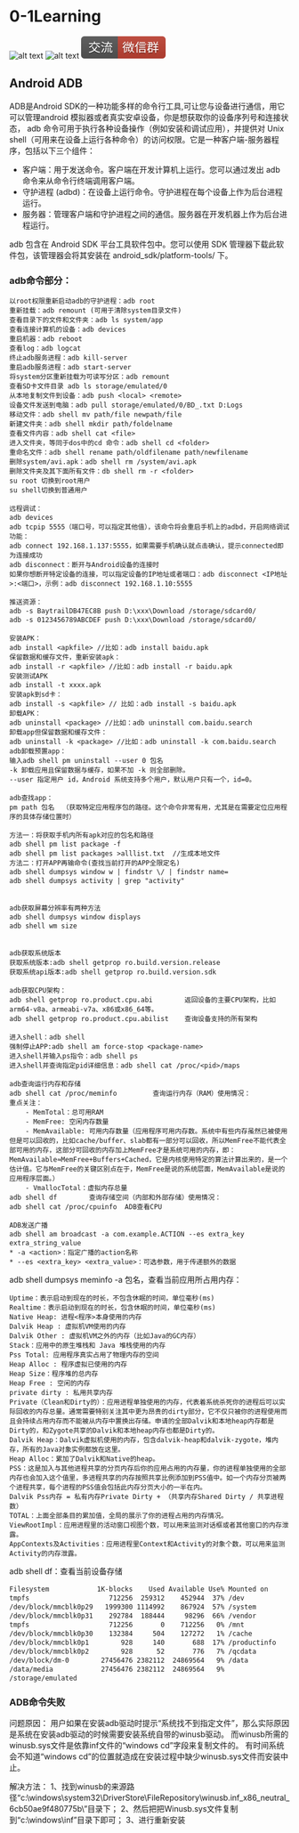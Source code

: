 # 0-1Learning

![alt text](../../static/common/svg/luoxiaosheng.svg "公众号")
![alt text](../../static/common/svg/luoxiaosheng_learning.svg "学习")
![alt text](../../static/common/svg/luoxiaosheng_wechat.svg "微信")


## Android ADB
ADB是Android SDK的一种功能多样的命令行工具,可让您与设备进行通信，用它可以管理android 模拟器或者真实安卓设备，你是想获取你的设备序列号和连接状态，
adb 命令可用于执行各种设备操作（例如安装和调试应用），并提供对 Unix shell（可用来在设备上运行各种命令）的访问权限。它是一种客户端-服务器程序，包括以下三个组件：

* 客户端：用于发送命令。客户端在开发计算机上运行。您可以通过发出 adb 命令来从命令行终端调用客户端。
* 守护进程 (adbd)：在设备上运行命令。守护进程在每个设备上作为后台进程运行。
* 服务器：管理客户端和守护进程之间的通信。服务器在开发机器上作为后台进程运行。

adb 包含在 Android SDK 平台工具软件包中。您可以使用 SDK 管理器下载此软件包，该管理器会将其安装在 android_sdk/platform-tools/ 下。

### adb命令部分：
~~~~
以root权限重新启动adb的守护进程：adb root
重新挂载：adb remount (可用于清除system目录文件)
查看目录下的文件和文件夹：adb ls system/app
查看连接计算机的设备：adb devices
重启机器：adb reboot
查看log：adb logcat
终止adb服务进程：adb kill-server
重启adb服务进程：adb start-server 
将system分区重新挂载为可读写分区：adb remount
查看SD卡文件目录 adb ls storage/emulated/0
从本地复制文件到设备：adb push <local> <remote> 
设备文件发送到电脑：adb pull storage/emulated/0/BD_.txt D:Logs
移动文件：adb shell mv path/file newpath/file
新建文件夹：adb shell mkdir path/foldelname
查看文件内容：adb shell cat <file> 
进入文件夹，等同于dos中的cd 命令：adb shell cd <folder> 
重命名文件：adb shell rename path/oldfilename path/newfilename 
删除system/avi.apk：adb shell rm /system/avi.apk
删除文件夹及其下面所有文件：db shell rm -r <folder> 
su root	切换到root用户
su shell切换到普通用户

远程调试：
adb devices
adb tcpip 5555（端口号，可以指定其他值），该命令将会重启手机上的adbd，开启网络调试功能：
adb connect 192.168.1.137:5555，如果需要手机确认就点击确认，提示connected即为连接成功
adb disconnect：断开与Android设备的连接时
如果你想断开特定设备的连接，可以指定设备的IP地址或者端口：adb disconnect <IP地址>:<端口>，示例：adb disconnect 192.168.1.10:5555

推送资源：
adb -s BaytrailDB47EC8B push D:\xxx\Download /storage/sdcard0/
adb -s 0123456789ABCDEF push D:\xxx\Download /storage/sdcard0/

安装APK：
adb install <apkfile> //比如：adb install baidu.apk
保留数据和缓存文件，重新安装apk：
adb install -r <apkfile> //比如：adb install -r baidu.apk
安装测试APK
adb install -t xxxx.apk
安装apk到sd卡：
adb install -s <apkfile> // 比如：adb install -s baidu.apk
卸载APK：
adb uninstall <package> //比如：adb uninstall com.baidu.search
卸载app但保留数据和缓存文件：
adb uninstall -k <package> //比如：adb uninstall -k com.baidu.search
adb卸载预置app：
输入adb shell pm uninstall --user 0 包名 
-k 卸载应用且保留数据与缓存，如果不加 -k 则全部删除。
--user 指定用户 id，Android 系统支持多个用户，默认用户只有一个，id=0。

adb查找app：
pm path 包名  （获取特定应用程序包的路径。这个命令非常有用，尤其是在需要定位应用程序的具体存储位置时）

方法一：将获取手机内所有apk对应的包名和路径
adb shell pm list package -f
adb shell pm list packages >alllist.txt  //生成本地文件
方法二：打开APP再输命令(查找当前打开的APP全限定名)
adb shell dumpsys window w | findstr \/ | findstr name=
adb shell dumpsys activity | grep "activity"


adb获取屏幕分辨率有两种方法
adb shell dumpsys window displays
adb shell wm size


adb获取系统版本
获取系统版本:adb shell getprop ro.build.version.release
获取系统api版本:adb shell getprop ro.build.version.sdk

adb获取CPU架构：
adb shell getprop ro.product.cpu.abi        返回设备的主要CPU架构，比如arm64-v8a、armeabi-v7a、x86或x86_64等。
adb shell getprop ro.product.cpu.abilist    查询设备支持的所有架构

进入shell：adb shell
强制停止APP:adb shell am force-stop <package-name>
进入shell并输入ps指令：adb shell ps
进入shell并查询指定pid详细信息：adb shell cat /proc/<pid>/maps

adb查询运行内存和存储
adb shell cat /proc/meminfo   		查询运行内存（RAM）使用情况：
重点关注：
    - MemTotal：总可用RAM
    - MemFree: 空闲内存数量         
    - MemAvailable: 可用内存数量（应用程序可用内存数。系统中有些内存虽然已被使用但是可以回收的，比如cache/buffer、slab都有一部分可以回收，所以MemFree不能代表全部可用的内存，这部分可回收的内存加上MemFree才是系统可用的内存，即：MemAvailable≈MemFree+Buffers+Cached，它是内核使用特定的算法计算出来的，是一个估计值。它与MemFree的关键区别点在于，MemFree是说的系统层面，MemAvailable是说的应用程序层面。）
    - VmallocTotal：虚拟内存总量
adb shell df  		查询存储空间（内部和外部存储）使用情况：
adb shell cat /proc/cpuinfo  ADB查看CPU

ADB发送广播
adb shell am broadcast -a com.example.ACTION --es extra_key extra_string_value
* -a <action>：指定广播的action名称
* --es <extra_key> <extra_value>：可选参数，用于传递额外的数据
~~~~

adb shell dumpsys meminfo -a 包名，查看当前应用所占用内存：
```
Uptime：表示启动到现在的时长，不包含休眠的时间，单位毫秒(ms)
Realtime：表示启动到现在的时长，包含休眠的时间，单位毫秒(ms)
Native Heap: 进程<程序>本身使用的内存
Dalvik Heap : 虚拟机VM使用的内存
Dalvik Other : 虚拟机VM之外的内存（比如Java的GC内存）
Stack：应用中的原生堆栈和 Java 堆栈使用的内存
Pss Total: 应用程序真实占用了物理内存的空间
Heap Alloc : 程序虚拟已使用的内存
Heap Size：程序堆的总内存
Heap Free : 空闲的内存
private dirty : 私用共享内存
Private（Clean和Dirty的）：应用进程单独使用的内存，代表着系统杀死你的进程后可以实际回收的内存总量。通常需要特别关注其中更为昂贵的dirty部分，它不仅只被你的进程使用而且会持续占用内存而不能被从内存中置换出存储。申请的全部Dalvik和本地heap内存都是Dirty的，和Zygote共享的Dalvik和本地heap内存也都是Dirty的。
Dalvik Heap：Dalvik虚拟机使用的内存，包含dalvik-heap和dalvik-zygote，堆内存，所有的Java对象实例都放在这里。
Heap Alloc：累加了Dalvik和Native的heap。
PSS：这是加入与其他进程共享的分页内存后你的应用占用的内存量，你的进程单独使用的全部内存也会加入这个值里，多进程共享的内存按照共享比例添加到PSS值中。如一个内存分页被两个进程共享，每个进程的PSS值会包括此内存分页大小的一半在内。
Dalvik Pss内存 = 私有内存Private Dirty + （共享内存Shared Dirty / 共享进程数）
TOTAL：上面全部条目的累加值，全局的展示了你的进程占用的内存情况。
ViewRootImpl：应用进程里的活动窗口视图个数，可以用来监测对话框或者其他窗口的内存泄露。
AppContexts及Activities：应用进程里Context和Activity的对象个数，可以用来监测Activity的内存泄露。
```

adb shell df：查看当前设备存储
```
Filesystem            1K-blocks    Used Available Use% Mounted on
tmpfs                    712256  259312    452944  37% /dev
/dev/block/mmcblk0p29   1999300 1114992    867924  57% /system
/dev/block/mmcblk0p31    292784  188444     98296  66% /vendor
tmpfs                    712256       0    712256   0% /mnt
/dev/block/mmcblk0p30    132384     504    127272   1% /cache
/dev/block/mmcblk0p1        928     140       688  17% /productinfo
/dev/block/mmcblk0p2        928      52       776   7% /qcdata
/dev/block/dm-0        27456476 2382112  24869564   9% /data
/data/media            27456476 2382112  24869564   9% /storage/emulated
```

### ADB命令失败
问题原因：
用户如果在安装adb驱动时提示“系统找不到指定文件”，那么实际原因是系统在安装adb驱动的时候需要安装系统自带的winusb驱动。
而winusb所需的winusb.sys文件是依靠inf文件的“windows cd”字段来复制文件的。
有时间系统会不知道“windows cd”的位置就造成在安装过程中缺少winusb.sys文件而安装中止。


解决方法：
1、找到winusb的来源路径“c:\windows\system32\DriverStore\FileRepository\winusb.inf_x86_neutral_6cb50ae9f480775b\”目录下；
2、然后把把Winusb.sys文件复制到“c:\windows\inf”目录下即可；
3、进行重新安装
